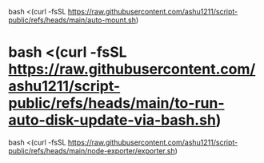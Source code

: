 bash <(curl -fsSL https://raw.githubusercontent.com/ashu1211/script-public/refs/heads/main/auto-mount.sh)

# bash <(curl -fsSL https://raw.githubusercontent.com/ashu1211/script-public/refs/heads/main/to-run-auto-disk-update-via-bash.sh)


bash <(curl -fsSL https://raw.githubusercontent.com/ashu1211/script-public/refs/heads/main/node-exporter/exporter.sh)


